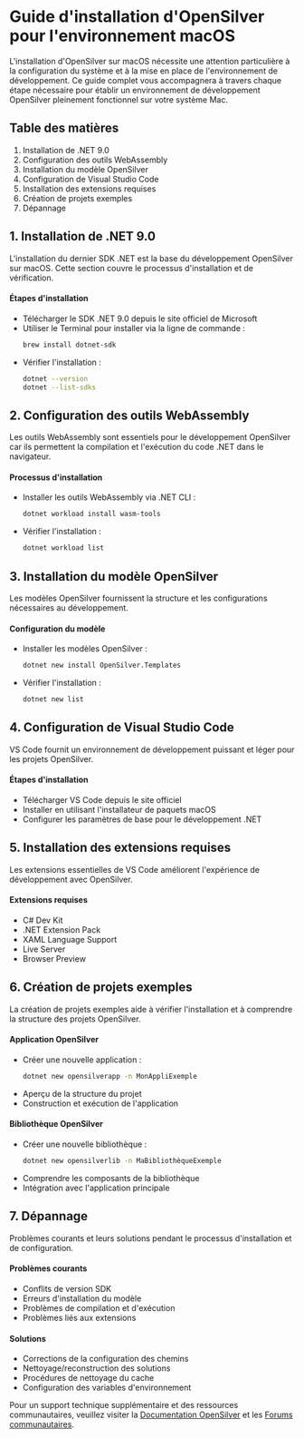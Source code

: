 # Guide d'installation d'OpenSilver pour l'environnement macOS

L'installation d'OpenSilver sur macOS nécessite une attention particulière à la configuration du système et à la mise en place de l'environnement de développement. Ce guide complet vous accompagnera à travers chaque étape nécessaire pour établir un environnement de développement OpenSilver pleinement fonctionnel sur votre système Mac.

## Table des matières
1. Installation de .NET 9.0
2. Configuration des outils WebAssembly
3. Installation du modèle OpenSilver
4. Configuration de Visual Studio Code
5. Installation des extensions requises
6. Création de projets exemples
7. Dépannage

## 1. Installation de .NET 9.0
L'installation du dernier SDK .NET est la base du développement OpenSilver sur macOS. Cette section couvre le processus d'installation et de vérification.

#### Étapes d'installation
- Télécharger le SDK .NET 9.0 depuis le site officiel de Microsoft
- Utiliser le Terminal pour installer via la ligne de commande :
  ```bash
  brew install dotnet-sdk
  ```
- Vérifier l'installation :
  ```bash
  dotnet --version
  dotnet --list-sdks
  ```

## 2. Configuration des outils WebAssembly
Les outils WebAssembly sont essentiels pour le développement OpenSilver car ils permettent la compilation et l'exécution du code .NET dans le navigateur.

#### Processus d'installation
- Installer les outils WebAssembly via .NET CLI :
  ```bash
  dotnet workload install wasm-tools
  ```
- Vérifier l'installation :
  ```bash
  dotnet workload list
  ```

## 3. Installation du modèle OpenSilver
Les modèles OpenSilver fournissent la structure et les configurations nécessaires au développement.

#### Configuration du modèle
- Installer les modèles OpenSilver :
  ```bash
  dotnet new install OpenSilver.Templates
  ```
- Vérifier l'installation :
  ```bash
  dotnet new list
  ```

## 4. Configuration de Visual Studio Code
VS Code fournit un environnement de développement puissant et léger pour les projets OpenSilver.

#### Étapes d'installation
- Télécharger VS Code depuis le site officiel
- Installer en utilisant l'installateur de paquets macOS
- Configurer les paramètres de base pour le développement .NET

## 5. Installation des extensions requises
Les extensions essentielles de VS Code améliorent l'expérience de développement avec OpenSilver.

#### Extensions requises
- C# Dev Kit
- .NET Extension Pack
- XAML Language Support
- Live Server
- Browser Preview

## 6. Création de projets exemples
La création de projets exemples aide à vérifier l'installation et à comprendre la structure des projets OpenSilver.

#### Application OpenSilver
- Créer une nouvelle application :
  ```bash
  dotnet new opensilverapp -n MonAppliExemple
  ```
- Aperçu de la structure du projet
- Construction et exécution de l'application

#### Bibliothèque OpenSilver
- Créer une nouvelle bibliothèque :
  ```bash
  dotnet new opensilverlib -n MaBibliothèqueExemple
  ```
- Comprendre les composants de la bibliothèque
- Intégration avec l'application principale

## 7. Dépannage
Problèmes courants et leurs solutions pendant le processus d'installation et de configuration.

#### Problèmes courants
- Conflits de version SDK
- Erreurs d'installation du modèle
- Problèmes de compilation et d'exécution
- Problèmes liés aux extensions

#### Solutions
- Corrections de la configuration des chemins
- Nettoyage/reconstruction des solutions
- Procédures de nettoyage du cache
- Configuration des variables d'environnement

Pour un support technique supplémentaire et des ressources communautaires, veuillez visiter la [Documentation OpenSilver](https://doc.opensilver.net) et les [Forums communautaires](https://opensilver.net/forums).